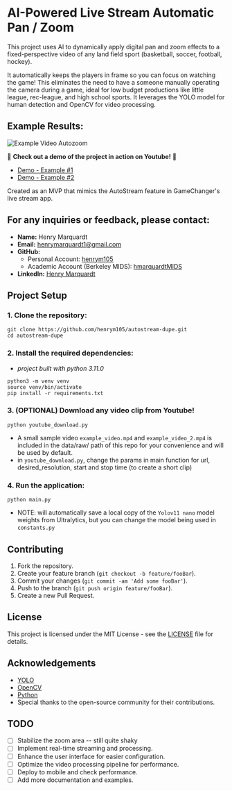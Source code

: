 # AI-Powered Live Stream Automatic Pan / Zoom 

This project uses AI to dynamically apply digital pan and zoom effects to a fixed-perspective video of any land field sport (basketball, soccer, football, hockey). 

It automatically keeps the players in frame so you can focus on watching the game! This eliminates the need to have a someone manually operating the camera during a game, ideal for low budget productions like little league, rec-league, and high school sports. It leverages the YOLO model for human detection and OpenCV for video processing.

## Example Results:

![Example Video Autozoom](data/processed/example_video_autozoom.gif)


🎥 **Check out a demo of the project in action on Youtube!** 🎥
- [Demo - Example #1](https://youtu.be/HgPXjq6l1ZQ)
- [Demo - Example #2](https://youtu.be/SQP26MghR48)


Created as an MVP that mimics the AutoStream feature in GameChanger's live stream app.

## For any inquiries or feedback, please contact:

- **Name:** Henry Marquardt  
- **Email:** [henrymarquardt1@gmail.com](mailto:henrymarquardt1@gmail.com)  
- **GitHub:**
    - Personal Account: [henrym105](https://github.com/henrym105)
    - Academic Account (Berkeley MIDS): [hmarquardtMIDS](https://github.com/hmarquardtMIDS)
- **LinkedIn:** [Henry Marquardt](https://www.linkedin.com/in/henry-marquardt/)

## Project Setup

### 1. **Clone the repository:**
```shell
git clone https://github.com/henrym105/autostream-dupe.git
cd autostream-dupe
```

### 2. **Install the required dependencies:**

- *project built with python 3.11.0*

```shell
python3 -m venv venv
source venv/bin/activate
pip install -r requirements.txt
```

### 3. **(OPTIONAL) Download any video clip from Youtube!**
```shell
python youtube_download.py
```
- A small sample video `example_video.mp4` and `example_video_2.mp4` is included in the data/raw/  path of this repo for your convenience and will be used by default.
- in `youtube_download.py`, change the params in main function for url, desired_resolution, start and stop time (to create a short clip)


### 4. **Run the application:**
```shell
python main.py
```
- NOTE: will automatically save a local copy of the `Yolov11 nano` model weights from Ultralytics, but you can change the model being used in `constants.py`


## Contributing

1. Fork the repository.
2. Create your feature branch (`git checkout -b feature/fooBar`).
3. Commit your changes (`git commit -am 'Add some fooBar'`).
4. Push to the branch (`git push origin feature/fooBar`).
5. Create a new Pull Request.

## License

This project is licensed under the MIT License - see the [LICENSE](LICENSE) file for details.

## Acknowledgements

- [YOLO](https://docs.ultralytics.com/models/yolo11/)
- [OpenCV](https://opencv.org/)
- [Python](https://www.python.org/)
- Special thanks to the open-source community for their contributions.

## TODO

- [ ] Stabilize the zoom area -- still quite shaky
- [ ] Implement real-time streaming and processing.
- [ ] Enhance the user interface for easier configuration.
- [ ] Optimize the video processing pipeline for performance.
- [ ] Deploy to mobile and check performance.
- [ ] Add more documentation and examples.
